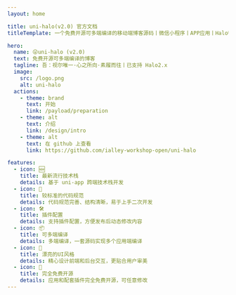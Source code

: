 ```yaml
---
layout: home

title: uni-halo(v2.0) 官方文档
titleTemplate: 一个免费开源可多端编译的移动端博客源码丨微信小程序丨APP应用丨Halo微信小程序丨uni-halo丨uni-halo 2.0

hero:
  name: 😜uni-halo (v2.0)
  text: 免费开源可多端编译的博客
  tagline: 吾：视尔唯一·心之所向·素履而往丨已支持 Halo2.x
  image:
    src: /logo.png
    alt: uni-halo
  actions:
    - theme: brand
      text: 开始
      link: /payload/preparation
    - theme: alt
      text: 介绍
      link: /design/intro
    - theme: alt
      text: 在 github 上查看
      link: https://github.com/ialley-workshop-open/uni-halo

features:
  - icon: 🆕
    title: 最新流行技术栈
    details: 基于 uni-app 跨端技术栈开发
  - icon: 🦋
    title: 较标准的代码规范
    details: 代码规范完善、结构清晰，易于上手二次开发
  - icon: 🛠️
    title: 插件配置
    details: 支持插件配置，方便发布后动态修改内容
  - icon: 📦
    title: 可多端编译
    details: 多端编译，一套源码实现多个应用端编译
  - icon: 🔩
    title: 漂亮的UI风格
    details: 精心设计前端和后台交互，更贴合用户审美
  - icon: 🔑
    title: 完全免费开源
    details: 应用和配套插件完全免费开源，可任意修改
---
```



<CustomUsingExamples></CustomUsingExamples>

<CustomFooter></CustomFooter>
